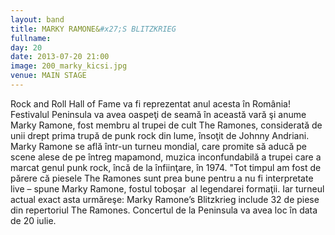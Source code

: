```yaml
---
layout: band
title: MARKY RAMONE&#x27;S BLITZKRIEG
fullname: 
day: 20
date: 2013-07-20 21:00
image: 200_marky_kicsi.jpg
venue: MAIN STAGE
---
```


Rock and Roll Hall of Fame va fi reprezentat anul acesta în România! Festivalul Peninsula va avea oaspeţi de seamă în această vară şi anume Marky Ramone, fost membru al trupei de cult The Ramones, considerată de unii drept prima trupă de punk rock din lume, însoţit de Johnny Andriani. Marky Ramone se află într-un turneu mondial, care promite să aducă pe scene alese de pe întreg mapamond, muzica inconfundabilă a trupei care a marcat genul punk rock, încă de la înfiinţare, în 1974. &quot;Tot timpul am fost de părere că piesele The Ramones sunt prea bune pentru a nu fi interpretate live – spune Marky Ramone, fostul toboşar  al legendarei formaţii. Iar turneul actual exact asta urmăreşe: Marky Ramone’s Blitzkrieg include 32 de piese din repertoriul The Ramones. Concertul de la Peninsula va avea loc în data de 20 iulie.
